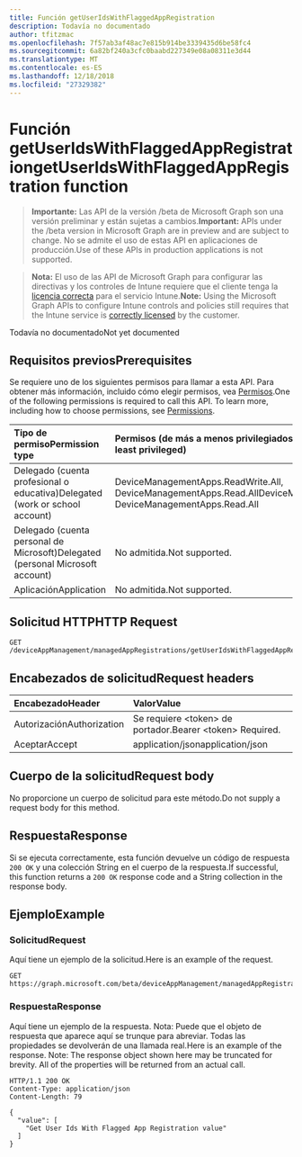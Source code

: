 ```yaml
---
title: Función getUserIdsWithFlaggedAppRegistration
description: Todavía no documentado
author: tfitzmac
ms.openlocfilehash: 7f57ab3af48ac7e815b914be3339435d6be58fc4
ms.sourcegitcommit: 6a82bf240a3cfc0baabd227349e08a08311e3d44
ms.translationtype: MT
ms.contentlocale: es-ES
ms.lasthandoff: 12/18/2018
ms.locfileid: "27329382"
---
```

# <a name="getuseridswithflaggedappregistration-function"></a><span data-ttu-id="6aea9-103">Función getUserIdsWithFlaggedAppRegistration</span><span class="sxs-lookup"><span data-stu-id="6aea9-103">getUserIdsWithFlaggedAppRegistration function</span></span>

> <span data-ttu-id="6aea9-104">**Importante:** Las API de la versión /beta de Microsoft Graph son una versión preliminar y están sujetas a cambios.</span><span class="sxs-lookup"><span data-stu-id="6aea9-104">**Important:** APIs under the /beta version in Microsoft Graph are in preview and are subject to change.</span></span> <span data-ttu-id="6aea9-105">No se admite el uso de estas API en aplicaciones de producción.</span><span class="sxs-lookup"><span data-stu-id="6aea9-105">Use of these APIs in production applications is not supported.</span></span>

> <span data-ttu-id="6aea9-106">**Nota:** El uso de las API de Microsoft Graph para configurar las directivas y los controles de Intune requiere que el cliente tenga la [licencia correcta](https://go.microsoft.com/fwlink/?linkid=839381) para el servicio Intune.</span><span class="sxs-lookup"><span data-stu-id="6aea9-106">**Note:** Using the Microsoft Graph APIs to configure Intune controls and policies still requires that the Intune service is [correctly licensed](https://go.microsoft.com/fwlink/?linkid=839381) by the customer.</span></span>

<span data-ttu-id="6aea9-107">Todavía no documentado</span><span class="sxs-lookup"><span data-stu-id="6aea9-107">Not yet documented</span></span>
## <a name="prerequisites"></a><span data-ttu-id="6aea9-108">Requisitos previos</span><span class="sxs-lookup"><span data-stu-id="6aea9-108">Prerequisites</span></span>
<span data-ttu-id="6aea9-p102">Se requiere uno de los siguientes permisos para llamar a esta API. Para obtener más información, incluido cómo elegir permisos, vea [Permisos](/graph/permissions-reference).</span><span class="sxs-lookup"><span data-stu-id="6aea9-p102">One of the following permissions is required to call this API. To learn more, including how to choose permissions, see [Permissions](/graph/permissions-reference).</span></span>

|<span data-ttu-id="6aea9-111">Tipo de permiso</span><span class="sxs-lookup"><span data-stu-id="6aea9-111">Permission type</span></span>|<span data-ttu-id="6aea9-112">Permisos (de más a menos privilegiados)</span><span class="sxs-lookup"><span data-stu-id="6aea9-112">Permissions (from most to least privileged)</span></span>|
|:---|:---|
|<span data-ttu-id="6aea9-113">Delegado (cuenta profesional o educativa)</span><span class="sxs-lookup"><span data-stu-id="6aea9-113">Delegated (work or school account)</span></span>|<span data-ttu-id="6aea9-114">DeviceManagementApps.ReadWrite.All, DeviceManagementApps.Read.All</span><span class="sxs-lookup"><span data-stu-id="6aea9-114">DeviceManagementApps.ReadWrite.All, DeviceManagementApps.Read.All</span></span>|
|<span data-ttu-id="6aea9-115">Delegado (cuenta personal de Microsoft)</span><span class="sxs-lookup"><span data-stu-id="6aea9-115">Delegated (personal Microsoft account)</span></span>|<span data-ttu-id="6aea9-116">No admitida.</span><span class="sxs-lookup"><span data-stu-id="6aea9-116">Not supported.</span></span>|
|<span data-ttu-id="6aea9-117">Aplicación</span><span class="sxs-lookup"><span data-stu-id="6aea9-117">Application</span></span>|<span data-ttu-id="6aea9-118">No admitida.</span><span class="sxs-lookup"><span data-stu-id="6aea9-118">Not supported.</span></span>|

## <a name="http-request"></a><span data-ttu-id="6aea9-119">Solicitud HTTP</span><span class="sxs-lookup"><span data-stu-id="6aea9-119">HTTP Request</span></span>
<!-- {
  "blockType": "ignored"
}
-->
``` http
GET /deviceAppManagement/managedAppRegistrations/getUserIdsWithFlaggedAppRegistration
```

## <a name="request-headers"></a><span data-ttu-id="6aea9-120">Encabezados de solicitud</span><span class="sxs-lookup"><span data-stu-id="6aea9-120">Request headers</span></span>
|<span data-ttu-id="6aea9-121">Encabezado</span><span class="sxs-lookup"><span data-stu-id="6aea9-121">Header</span></span>|<span data-ttu-id="6aea9-122">Valor</span><span class="sxs-lookup"><span data-stu-id="6aea9-122">Value</span></span>|
|:---|:---|
|<span data-ttu-id="6aea9-123">Autorización</span><span class="sxs-lookup"><span data-stu-id="6aea9-123">Authorization</span></span>|<span data-ttu-id="6aea9-124">Se requiere &lt;token&gt; de portador.</span><span class="sxs-lookup"><span data-stu-id="6aea9-124">Bearer &lt;token&gt; Required.</span></span>|
|<span data-ttu-id="6aea9-125">Aceptar</span><span class="sxs-lookup"><span data-stu-id="6aea9-125">Accept</span></span>|<span data-ttu-id="6aea9-126">application/json</span><span class="sxs-lookup"><span data-stu-id="6aea9-126">application/json</span></span>|

## <a name="request-body"></a><span data-ttu-id="6aea9-127">Cuerpo de la solicitud</span><span class="sxs-lookup"><span data-stu-id="6aea9-127">Request body</span></span>
<span data-ttu-id="6aea9-128">No proporcione un cuerpo de solicitud para este método.</span><span class="sxs-lookup"><span data-stu-id="6aea9-128">Do not supply a request body for this method.</span></span>

## <a name="response"></a><span data-ttu-id="6aea9-129">Respuesta</span><span class="sxs-lookup"><span data-stu-id="6aea9-129">Response</span></span>
<span data-ttu-id="6aea9-130">Si se ejecuta correctamente, esta función devuelve un código de respuesta `200 OK` y una colección String en el cuerpo de la respuesta.</span><span class="sxs-lookup"><span data-stu-id="6aea9-130">If successful, this function returns a `200 OK` response code and a String collection in the response body.</span></span>

## <a name="example"></a><span data-ttu-id="6aea9-131">Ejemplo</span><span class="sxs-lookup"><span data-stu-id="6aea9-131">Example</span></span>
### <a name="request"></a><span data-ttu-id="6aea9-132">Solicitud</span><span class="sxs-lookup"><span data-stu-id="6aea9-132">Request</span></span>
<span data-ttu-id="6aea9-133">Aquí tiene un ejemplo de la solicitud.</span><span class="sxs-lookup"><span data-stu-id="6aea9-133">Here is an example of the request.</span></span>
``` http
GET https://graph.microsoft.com/beta/deviceAppManagement/managedAppRegistrations/getUserIdsWithFlaggedAppRegistration
```

### <a name="response"></a><span data-ttu-id="6aea9-134">Respuesta</span><span class="sxs-lookup"><span data-stu-id="6aea9-134">Response</span></span>
<span data-ttu-id="6aea9-p103">Aquí tiene un ejemplo de la respuesta. Nota: Puede que el objeto de respuesta que aparece aquí se trunque para abreviar. Todas las propiedades se devolverán de una llamada real.</span><span class="sxs-lookup"><span data-stu-id="6aea9-p103">Here is an example of the response. Note: The response object shown here may be truncated for brevity. All of the properties will be returned from an actual call.</span></span>
``` http
HTTP/1.1 200 OK
Content-Type: application/json
Content-Length: 79

{
  "value": [
    "Get User Ids With Flagged App Registration value"
  ]
}
```





